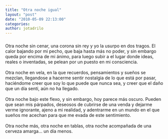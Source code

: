 ```yaml
---
title: "Otra noche igual"
layout: "post"
date: "2010-05-09 22:13:00"
categories:
author: jotadrilo
---
```


<div class="css-full-post-content js-full-post-content">
<a onblur="try {parent.deselectBloggerImageGracefully();} catch(e) {}" href="{{ site.url }}/assets/images/DSC01440+copia2.jpg"><img style="display: block; margin: 0px auto 10px; text-align: center; cursor: pointer;" src="{{ site.url }}/assets/images/DSC01440+copia2.jpg" border="0" alt=""id="BLOGGER_PHOTO_ID_5469397126818191970" /></a>Otra noche sin cenar, una corona sin rey y yo la usurpo en dos tragos. El calor bajando por mi pecho, que baja hasta más no poder, y sin embargo queda por encima de mi ánimo, para luego subir a el lugar donde ideas, reales o inventadas, se pelean por un puesto en mi consciencia.<br /><br />Otra noche en vela, en la que recuerdos, pensamientos y sueños se mezclan, llegandose a hacerme sentir nostalgia de lo que está por pasar, haciéndome creer que soy lo que puede que nunca sea, y creer que el daño que un día sentí, aún no ha llegado.<br /><br />Otra noche bajo este flexo, y sin embargo, hoy parece más oscuro. Pueden que sean mis párpados, deseosos de cubrirse de una venda y dejarme verme ignorante, ajeno a mi realidad, y adentrarme en un mundo en el que sueños me acechan para que me evada de este sentimiento.<br /><br />Otra noche más, otra noche en tablas, otra noche acompañada de una cerveza amarga... un día menos.
</div>
